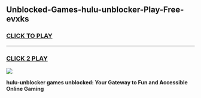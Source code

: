
## Unblocked-Games-hulu-unblocker-Play-Free-evxks
<h3>
<a href="https://premium76.site?title=hulu-unblocker&ref=18A1">CLICK TO PLAY</a></h3>
<hr>

<h3>
<a href="https://premium76.site?title=hulu-unblocker&ref=18A1">CLICK 2 PLAY</a>
  
</h3>

<a href="https://premium76.site?title=hulu-unblocker&ref=18A1"><img src="https://clearcache.store/games.png"></a>


**hulu-unblocker games unblocked: Your Gateway to Fun and Accessible Online Gaming**
